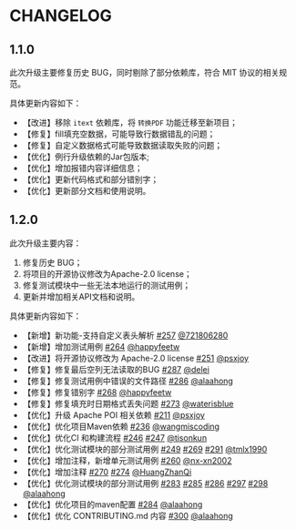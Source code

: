 # CHANGELOG

## 1.1.0

此次升级主要修复历史 BUG，同时剔除了部分依赖库，符合 MIT 协议的相关规范。

具体更新内容如下：
- 【改进】移除 `itext` 依赖库，将 `转换PDF` 功能迁移至新项目；
- 【修复】fill填充空数据，可能导致行数据错乱的问题；
- 【修复】自定义数据格式可能导致数据读取失败的问题；
- 【优化】例行升级依赖的Jar包版本;
- 【优化】增加报错内容详细信息；
- 【优化】更新代码格式和部分错别字；
- 【优化】更新部分文档和使用说明。

## 1.2.0

此次升级主要内容： 
1. 修复历史 BUG；
2. 将项目的开源协议修改为Apache-2.0 license；
3. 修复测试模块中一些无法本地运行的测试用例；
4. 更新并增加相关API文档和说明。

具体更新内容如下：
- 【新增】新功能-支持自定义表头解析 [#257](https://github.com/fast-excel/fastexcel/pull/257) [@721806280](https://github.com/721806280)
- 【新增】增加测试用例 [#264](https://github.com/fast-excel/fastexcel/pull/264) [@happyfeetw](https://github.com/happyfeetw)
- 【改进】将开源协议修改为 Apache-2.0 license [#251](https://github.com/fast-excel/fastexcel/pull/251) [@psxjoy](https://github.com/psxjoy)
- 【修复】修复最后空列无法读取的BUG [#287](https://github.com/fast-excel/fastexcel/pull/287) [@delei](https://github.com/delei)
- 【修复】修复测试用例中错误的文件路径 [#286](https://github.com/fast-excel/fastexcel/pull/286) [@alaahong](https://github.com/alaahong)
- 【修复】修复错别字 [#268](https://github.com/fast-excel/fastexcel/pull/268) [@happyfeetw](https://github.com/happyfeetw)
- 【修复】修复填充时日期格式丢失问题 [#273](https://github.com/fast-excel/fastexcel/pull/273) [@waterisblue](https://github.com/waterisblue)
- 【优化】升级 Apache POI 相关依赖 [#211](https://github.com/fast-excel/fastexcel/pull/211) [@psxjoy](https://github.com/psxjoy)
- 【优化】优化项目Maven依赖 [#236](https://github.com/fast-excel/fastexcel/pull/236) [@wangmiscoding](https://github.com/wangmiscoding) 
- 【优化】优化CI 和构建流程 [#246](https://github.com/fast-excel/fastexcel/pull/246) [#247](https://github.com/fast-excel/fastexcel/pull/247) [@tisonkun](https://github.com/tisonkun)
- 【优化】优化测试模块的部分测试用例 [#249](https://github.com/fast-excel/fastexcel/pull/249) [#269](https://github.com/fast-excel/fastexcel/pull/269) [#291](https://github.com/fast-excel/fastexcel/pull/291)  [@tmlx1990](https://github.com/tmlx1990)
- 【优化】增加注释，新增单元测试用例 [#260](https://github.com/fast-excel/fastexcel/pull/260) [@nx-xn2002](https://github.com/nx-xn2002)
- 【优化】增加注释 [#270](https://github.com/fast-excel/fastexcel/pull/257) [#274](https://github.com/fast-excel/fastexcel/pull/270) [@HuangZhanQi](https://github.com/HuangZhanQi)
- 【优化】优化测试模块的部分测试用例  [#283](https://github.com/fast-excel/fastexcel/pull/283) [#285](https://github.com/fast-excel/fastexcel/pull/285) [#286](https://github.com/fast-excel/fastexcel/pull/286)  [#297](https://github.com/fast-excel/fastexcel/pull/297) [#298](https://github.com/fast-excel/fastexcel/pull/298) [@alaahong](https://github.com/alaahong)
- 【优化】优化项目的maven配置 [#284](https://github.com/fast-excel/fastexcel/pull/284) [@alaahong](https://github.com/alaahong)
- 【优化】优化 CONTRIBUTING.md 内容 [#300](https://github.com/fast-excel/fastexcel/pull/300) [@alaahong](https://github.com/alaahong)

